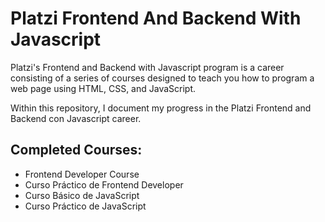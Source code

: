 # Platzi Frontend And Backend With Javascript

Platzi's Frontend and Backend with Javascript program is a career consisting of a series of courses designed to teach you how to program a web page using HTML, CSS, and JavaScript.

Within this repository, I document my progress in the Platzi Frontend and Backend con Javascript career.

## Completed Courses:

- Frontend Developer Course
- Curso Práctico de Frontend Developer
- Curso Básico de JavaScript
- Curso Práctico de JavaScript